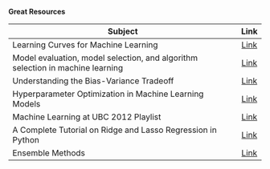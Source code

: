 **Great Resources**

| **Subject**                              | **Link**      | 
| ---------------------------------------- |:-------------:| 
| Learning Curves for Machine Learning     | [Link](https://www.dataquest.io/blog/learning-curves-machine-learning/) |
| Model evaluation, model selection, and algorithm selection in machine learning | [Link](https://sebastianraschka.com/blog/2016/model-evaluation-selection-part3.html)              | 
| Understanding the Bias-Variance Tradeoff |[Link](http://scott.fortmann-roe.com/docs/BiasVariance.html)               | 
| Hyperparameter Optimization in Machine Learning Models |[Link](https://www.datacamp.com/community/tutorials/parameter-optimization-machine-learning-models)               | 
| Machine Learning at UBC 2012 Playlist |[Link](https://www.youtube.com/playlist?list=PLE6Wd9FR--Ecf_5nCbnSQMHqORpiChfJf) | 
| A Complete Tutorial on Ridge and Lasso Regression in Python |[Link](https://www.analyticsvidhya.com/blog/2016/01/complete-tutorial-ridge-lasso-regression-python/#one) | 
| Ensemble Methods    | [Link](https://blog.statsbot.co/ensemble-learning-d1dcd548e936) |
